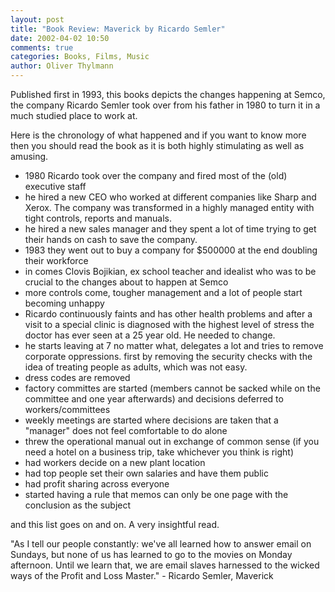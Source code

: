 ```yaml
---
layout: post
title: "Book Review: Maverick by Ricardo Semler"
date: 2002-04-02 10:50
comments: true
categories: Books, Films, Music
author: Oliver Thylmann
---
```



Published first in 1993, this books depicts the changes happening at Semco, the company Ricardo Semler took over from his father in 1980 to turn it in a much studied place to work at.

Here is the chronology of what happened and if you want to know more then you should read the book as it is both highly stimulating as well as amusing.


* 1980 Ricardo took over the company and fired most of the (old) executive staff
* he hired a new CEO who worked at different companies like Sharp and Xerox. The company was transformed in a highly managed entity with tight controls, reports and manuals.
* he hired a new sales manager and they spent a lot of time trying to get their hands on cash to save the company.
* 1983 they went out to buy a company for $500000 at the end doubling their workforce
* in comes Clovis Bojikian, ex school teacher and idealist who was to be crucial to the changes about to happen at Semco
* more controls come, tougher management and a lot of people start becoming unhappy
* Ricardo continuously faints and has other health problems and after a visit to a special clinic is diagnosed with the highest level of stress the doctor has ever seen at a 25 year old. He needed to change.
* he starts leaving at 7 no matter what, delegates a lot and tries to remove corporate oppressions. first by removing the security checks with the idea of treating people as adults, which was not easy.
* dress codes are removed
* factory committes are started (members cannot be sacked while on the committee and one year afterwards) and decisions deferred to workers/committees
* weekly meetings are started where decisions are taken that a &quot;manager&quot; does not feel comfortable to do alone
* threw the operational manual out in exchange of common sense (if you need a hotel on a business trip, take whichever you think is right)
* had workers decide on a new plant location
* had top people set their own salaries and have them public
* had profit sharing across everyone
* started having a rule that memos can only be one page with the conclusion as the subject


and this list goes on and on. A very insightful read.

&quot;As I tell our people constantly: we've all learned how to answer email on Sundays, but none of us has learned to go to the movies on Monday afternoon. Until we learn that, we are email slaves harnessed to the wicked ways of the Profit and Loss Master.&quot; - Ricardo Semler, Maverick


